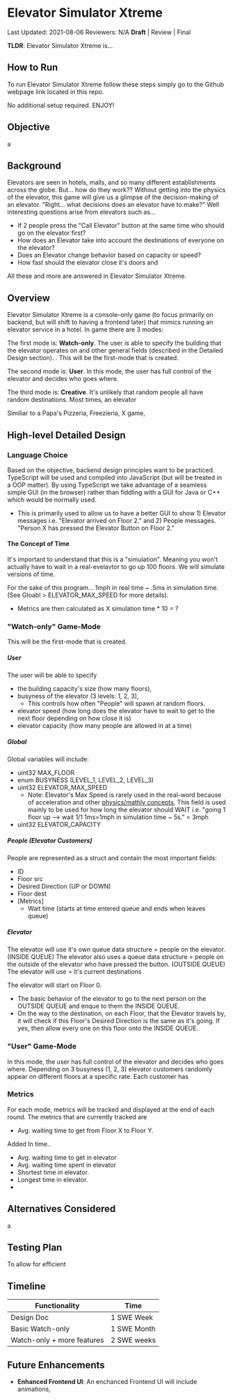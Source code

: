 # Elevator Simulator Xtreme
Last Updated: 2021-08-06
Reviewers: N/A
**Draft** | Review | Final

**TLDR**: Elevator Simulator Xtreme is...

## How to Run
To run Elevator Simulator Xtreme follow these steps simply go to the Github webpage link located in this repo.

No additional setup required. ENJOY!

## Objective
a

## Background
Elevators are seen in hotels, malls, and so many different establishments across the globe. But... how do they work?? Without getting into the physics of the elevator, this game will give us a glimpse of the decision-making of an elevator. "Right... what decisions does an elevator have to make?" Well interesting questions arise from elevators such as...

 - If 2 people press the "Call Elevator" button at the same time who should go on the elevator first?
 - How does an Elevator take into account the destinations of everyone on the elevator?
 - Does an Elevator change behavior based on capacity or speed?
 - How fast should the elevator close it's doors and 

All these and more are answered in Elevator Simulator Xtreme.

## Overview
Elevator Simulator Xtreme is a console-only game (to focus primarily on backend, but will shift to having a frontend later) that mimics running an elevator service in a hotel. In game there are 3 modes:

The first mode is: **Watch-only**. The user is able to specify the building that the elevator operates on and other general fields (described in the Detailed Design section).   . This will be the first-mode that is created.

The second mode is: **User**. In this mode, the user has full control of the elevator and decides who goes where. 

The third mode is: **Creative**. It's unlikely that random people all have random destinations. Most times, an elevator

Similiar to a Papa's Pizzeria, Freezieria, X game, 
 

## High-level Detailed Design
### Language Choice
Based on the objective, backend design principles want to be practiced. TypeScript will be used and compiled into JavaScript (but will be treated in a OOP matter). By using TypeScript we take advantage of a seamless simple GUI (in the browser) rather than fiddling with a GUI for Java or C++ which would be normally used.

 - This is primarily used to allow us to have a better GUI to show 1) Elevator messages i.e. "Elevator arrived on Floor 2." and 2) People messages. "Person X has pressed the Elevator Button on Floor 2."

#### The Concept of Time
It's important to understand that this is a "simulation". Meaning you won't actually have to wait in a real-evelavtor to go up 100 floors. We will simulate versions of time.

For the sake of this program... 1mph in real time ~ .5ms in simulation time. (See Gloabl > ELEVATOR_MAX_SPEED for more details). 

 - Metrics are then calculated as X simulation time * 10 = ?

### "Watch-only" Game-Mode
This will be the first-mode that is created. 
##### User
The user will be able to specify 
 - the building capacity's size (how many floors),
 - busyness of the elevator (3 levels: 1, 2, 3), 
	 - This controls how often "People" will spawn at random floors.
- elevator speed (how long does the elevator have to wait to get to the next floor depending on how close it is)
- elevator capacity (how many people are allowed in at a time)

##### Global
Global variables will include:

 - uint32 MAX_FLOOR
 - enum BUSYNESS (LEVEL_1, LEVEL_2, LEVEL_3)
 - uint32 ELEVATOR_MAX_SPEED 
	 - Note: Elevator's Max Speed is rarely used in the real-word because of acceleration and other [physics/mathly concepts](https://www.phoenixmodularelevator.com/elevator-speed/). This field is used mainly to be used for how long the elevator should WAIT i.e. "going 1 floor up --> wait 1/1 1ms=1mph in simulation time ~ 5s." = 3mph
 - uint32 ELEVATOR_CAPACITY

##### People (Elevator Customers)
People are represented as a struct and contain the most important fields: 
 - ID
 - Floor src
 - Desired Direction (UP or DOWN)
 - Floor dest
 - [Metrics]
	 - Wait time (starts at time entered queue and ends when leaves queue)

##### Elevator
The elevator will use it's own queue data structure = people on the elevator. (INSIDE QUEUE)
The elevator also uses a queue data structure = people on the outside of the elevator who have pressed the button. (OUTSIDE QUEUE)
The elevator will use = it's current destinations

The elevator will start on Floor 0. 
- The basic behavior of the elevator to go to the next person on the OUTSIDE QUEUE and enque to them the INSIDE QUEUE.
- On the way to the destination, on each Floor, that the Elevator travels by, it will check if this Floor's Desired Direction is the same as it's going. If yes, then allow every one on this floor onto the INSIDE QUEUE.




### "User" Game-Mode
In this mode, the user has full control of the elevator and decides who goes where. Depending on 3 busyness (1, 2, 3) elevator customers randomly appear on different floors at a specific rate. Each customer has 

### Metrics
For each mode, metrics will be tracked and displayed at the end of each round. The metrics that are currently tracked are
 - Avg. waiting time to get from Floor X to Floor Y.

Added In time..
 - Avg. waiting time to get in elevator
 - Avg. waiting time spent in elevator
 - Shortest time in elevator.
 - Longest time in elevator.
 - 

## Alternatives Considered
a

## Testing Plan
To allow for efficient 

## Timeline
|Functionality|Time  |
|--|--|
|Design Doc  |1 SWE Week  |
|Basic Watch-only| 1 SWE Month | 
|Watch-only + more features | 2 SWE weeks

## Future Enhancements

 - **Enhanced Frontend UI**: An enchanced Frontend UI will include animations, 
